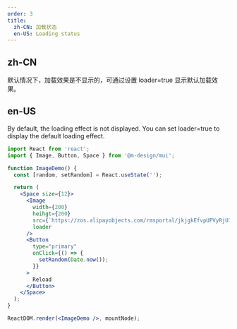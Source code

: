 ```yaml
---
order: 3
title:
  zh-CN: 加载状态
  en-US: Loading status
---
```


## zh-CN

默认情况下，加载效果是不显示的，可通过设置 loader=true 显示默认加载效果。

## en-US

By default, the loading effect is not displayed. You can set loader=true to display the default loading effect.

```jsx
import React from 'react';
import { Image, Button, Space } from '@m-design/mui';

function ImageDemo() {
  const [random, setRandom] = React.useState('');

  return (
    <Space size={12}>
      <Image
        width={200}
        heihgt={200}
        src={`https://zos.alipayobjects.com/rmsportal/jkjgkEfvpUPVyRjUImniVslZfWPnJuuZ.png?${random}`}
        loader
      />
      <Button
        type="primary"
        onClick={() => {
          setRandom(Date.now());
        }}
      >
        Reload
      </Button>
    </Space>
  );
}

ReactDOM.render(<ImageDemo />, mountNode);
```
